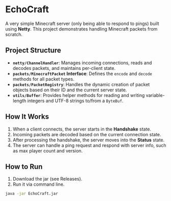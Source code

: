 # EchoCraft

A very simple Minecraft server (only being able to respond to pings) built using **Netty**. This project demonstrates handling Minecraft packets from scratch.

## Project Structure

- **`netty/ChannelHandler`**: Manages incoming connections, reads and decodes packets, and maintains per-client state.
- **`packets/MinecraftPacket` Interface**: Defines the `encode` and `decode` methods for all packet types.
- **`packets/PacketRegistry`**: Handles the dynamic creation of packet objects based on their ID and the current server state.
- **`utils/Buffer`**: Provides helper methods for reading and writing variable-length integers and UTF-8 strings to/from a `ByteBuf`.

## How It Works

1. When a client connects, the server starts in the **Handshake** state.
2. Incoming packets are decoded based on the current connection state.
3. After processing the handshake, the server moves into the **Status** state.
4. The server can handle a ping request and respond with server info, such as max player count and version.

## How to Run

1. Download the jar (see Releases).
2. Run it via command line.

````bash
java -jar EchoCraft.jar
````